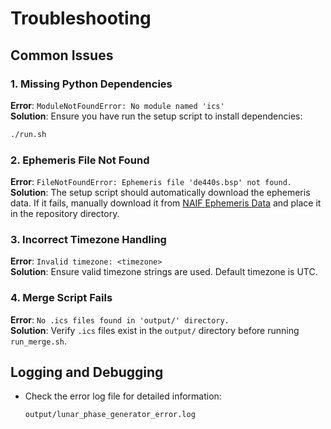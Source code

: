 # Troubleshooting

## Common Issues

### 1. Missing Python Dependencies
   **Error**: `ModuleNotFoundError: No module named 'ics'`  
   **Solution**: Ensure you have run the setup script to install dependencies:
   ```bash
   ./run.sh
   ```

### 2. Ephemeris File Not Found
   **Error**: `FileNotFoundError: Ephemeris file 'de440s.bsp' not found.`  
   **Solution**: The setup script should automatically download the ephemeris data. If it fails, manually download it from [NAIF Ephemeris Data](https://naif.jpl.nasa.gov/naif/data.html) and place it in the repository directory.

### 3. Incorrect Timezone Handling
   **Error**: `Invalid timezone: <timezone>`  
   **Solution**: Ensure valid timezone strings are used. Default timezone is UTC.

### 4. Merge Script Fails
   **Error**: `No .ics files found in 'output/' directory.`  
   **Solution**: Verify `.ics` files exist in the `output/` directory before running `run_merge.sh`.

## Logging and Debugging
- Check the error log file for detailed information:
  ```bash
  output/lunar_phase_generator_error.log
  ```

